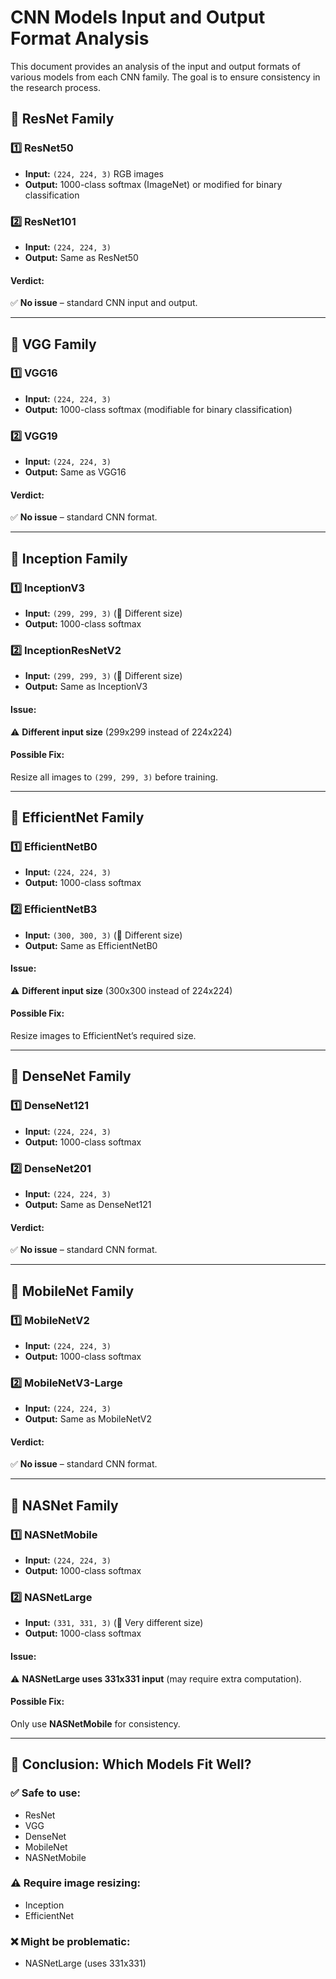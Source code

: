 # CNN Models Input and Output Format Analysis

This document provides an analysis of the input and output formats of various models from each CNN family. The goal is to ensure consistency in the research process.

## 📌 **ResNet Family**

### 1️⃣ ResNet50

- **Input:** `(224, 224, 3)` RGB images
- **Output:** 1000-class softmax (ImageNet) or modified for binary classification

### 2️⃣ ResNet101

- **Input:** `(224, 224, 3)`
- **Output:** Same as ResNet50

#### Verdict: 
✅ **No issue** – standard CNN input and output.

---

## 📌 **VGG Family**

### 1️⃣ VGG16

- **Input:** `(224, 224, 3)`
- **Output:** 1000-class softmax (modifiable for binary classification)

### 2️⃣ VGG19

- **Input:** `(224, 224, 3)`
- **Output:** Same as VGG16

#### Verdict:
✅ **No issue** – standard CNN format.

---

## 📌 **Inception Family**

### 1️⃣ InceptionV3

- **Input:** `(299, 299, 3)` (🚨 Different size)
- **Output:** 1000-class softmax

### 2️⃣ InceptionResNetV2

- **Input:** `(299, 299, 3)` (🚨 Different size)
- **Output:** Same as InceptionV3

#### Issue:
⚠️ **Different input size** (299x299 instead of 224x224)

#### Possible Fix:
Resize all images to `(299, 299, 3)` before training.

---

## 📌 **EfficientNet Family**

### 1️⃣ EfficientNetB0

- **Input:** `(224, 224, 3)`
- **Output:** 1000-class softmax

### 2️⃣ EfficientNetB3

- **Input:** `(300, 300, 3)` (🚨 Different size)
- **Output:** Same as EfficientNetB0

#### Issue:
⚠️ **Different input size** (300x300 instead of 224x224)

#### Possible Fix:
Resize images to EfficientNet’s required size.

---

## 📌 **DenseNet Family**

### 1️⃣ DenseNet121

- **Input:** `(224, 224, 3)`
- **Output:** 1000-class softmax

### 2️⃣ DenseNet201

- **Input:** `(224, 224, 3)`
- **Output:** Same as DenseNet121

#### Verdict:
✅ **No issue** – standard CNN format.

---

## 📌 **MobileNet Family**

### 1️⃣ MobileNetV2

- **Input:** `(224, 224, 3)`
- **Output:** 1000-class softmax

### 2️⃣ MobileNetV3-Large

- **Input:** `(224, 224, 3)`
- **Output:** Same as MobileNetV2

#### Verdict:
✅ **No issue** – standard CNN format.

---

## 📌 **NASNet Family**

### 1️⃣ NASNetMobile

- **Input:** `(224, 224, 3)`
- **Output:** 1000-class softmax

### 2️⃣ NASNetLarge

- **Input:** `(331, 331, 3)` (🚨 Very different size)
- **Output:** 1000-class softmax

#### Issue:
⚠️ **NASNetLarge uses 331x331 input** (may require extra computation).

#### Possible Fix:
Only use **NASNetMobile** for consistency.

---

## 🚀 **Conclusion: Which Models Fit Well?**

### ✅ **Safe to use:**
- ResNet
- VGG
- DenseNet
- MobileNet
- NASNetMobile

### ⚠️ **Require image resizing:**
- Inception
- EfficientNet

### ❌ **Might be problematic:**
- NASNetLarge (uses 331x331)
